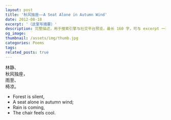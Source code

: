 ```yaml
---
layout: post
title: '秋风独座——A Seat Alone in Autumn Wind'
date: 2012-08-18
excerpt: '（这里写摘要）'
description: 完整描述，用于搜索引擎与社交平台预览，最长 160 字，可与 excerpt 一致
og_image: 
thumbnail: /assets/img/thumb.jpg
categories: Poems
tags: 
related_posts: true
---
```


林静、  
秋风独座，  
雨至、  
椅凉。

- Forest is silent,
- A seat alone in autumn wind;
- Rain is coming,
- The chair feels cool.